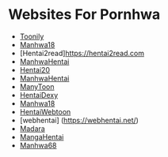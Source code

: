 # Websites For Pornhwa

* [Toonily](https://toonily.com/)
* [Manhwa18](https://manhwa18.net/)
* [Hentai2read]https://hentai2read.com
* [ManhwaHentai](https://manhwahentai.me/)
* [Hentai20](https://hentai20.com/)
* [ManhwaHentai](https://mangahentai.me/)
* [ManyToon](https://manytoon.com/)
* [HentaiDexy](https://hentaidexy.com/)
* [Manhwa18](https://manhwa18.cc/)
* [HentaiWebtoon](https://hentaiwebtoon.com/)
* [webhentai] (https://webhentai.net/)
* [Madara](https://hentaimanhwa.org/)
* [MangaHentai](https://mangahentai.me/)
* [Manhwa68](https://manhwa68.com/)

